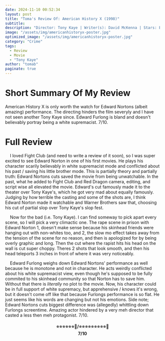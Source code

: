 ```yaml
---
date: 2024-11-10 00:52:34
layout: post
title: "Toma's Review Of: American History X (1998)"
subtitle:
description: "Director: Tony Kaye | Writer(s): David McKenna | Stars: Edward Norton, Edward Furlong, Beverly D'Angelo. Derek Vineyard is paroled after serving 3 years in prison for brutally killing two black men who tried to break into/steal his truck. Through his brother's, Danny Vineyard, narration, we learn that before going to prison, Derek was a skinhead and the leader of a violent white supremacist gang that committed acts of racial crime throughout L.A. and his actions greatly influenced Danny. Reformed and fresh out of prison, Derek severs contact with the gang and becomes determined to keep Danny from going down the same violent path as he did."
image: "/assets/img/americanhistoryx-poster.jpg"
optimized_image: "/assets/img/americanhistoryx-poster.jpg"
category: "Crime"
tags:
  - Review
  - Movie
  - "Tony Kaye"
author: "tomab"
paginate: true
---
```


# Short Summary Of My Review

American History X is only worth the watch for Edward Nortons (albeit amazing) performance. The directing hinders the film severyly and I have not seen another Tony Kaye since. Edward Furlong is bland and doesn't believably portray being a white supremacist. 7/10.

# Full Review

&nbsp;&nbsp;&nbsp;&nbsp;I loved Fight Club (and need to write a review of it soon), so I was super excited to see Edward Norton in one of his first movies. He plays his character scarily believably in white supremacist mode and conflicted about his past / saving his little brother mode. This is partially theory and partially truth: Edward Nortons cuts saved the movie from being unwatchable. In the past, what he added to Fight Club and Red Dragon camera, editing, and script wise all elevated the movie. Edward's cut famously made it to the theater over Tony Kaye's, which he got very mad about equally famously. Judging by how terrible the casting and some of the shots are, I think Edward Norton made it watchable and Warner Brothers saw that, choosing his cut of partial slop over Tony Kaye's slop fest.  

&nbsp;&nbsp;&nbsp;&nbsp;Now for the bad (i.e. Tony Kaye). I can find someway to pick apart every scene, so I will pick a very climactic one. The rape scene in prison with Edward Norton 1, doesn't make sense because his skinhead friends were hanging out with non-whites too, and 2, the slow mo effect takes away from the tension of the scene for no reason, and then is apologized for by being overly graphic and long. Then the cut where the rapist hits his head on the wall is cut super choppy. Theres 2 shots that look smooth, and then his head teleports 3 inches in front of where it was very noticeably.  

&nbsp;&nbsp;&nbsp;&nbsp;Edward Furlong weighs down Edward Nortons' performance as well because he is monotone and not in character. He acts weirdly conflicted about his white supremacist view, even though he's supposed to be fully commited to his skinhead community so that Norton has to save him. Without that there is *literally* no plot to the movie. Now, his character could be in full support of white supremacy, but apprehensive / knows it's wrong, but it doesn't come off like that because Furlongs performance is so flat. He just seems like his words are changing but not his emotions. Side note; Edward Nortons cuts biggest difference was (allegedly) whittling down Furlongs screentime. Amazing actor hindered by a very meh director that casted a less then meh protagonist. 7/10.

<h4 style="text-align:center;"> ⭐⭐⭐⭐⭐⭐🌟/⭐⭐⭐⭐⭐⭐⭐⭐⭐🌟<br>7/10</h4>
